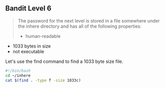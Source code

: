 __Bandit Level 6__
---
> The password for the next level is stored in a file somewhere under the inhere directory and has all of the following properties:
> - human-readable
- 1033 bytes in size
- not executable

Let's use the find command to find a 1033 byte size file.
``` bash
#!/bin/bash
cd ~/inhere
cat $(find . -type f -size 1033c)
```